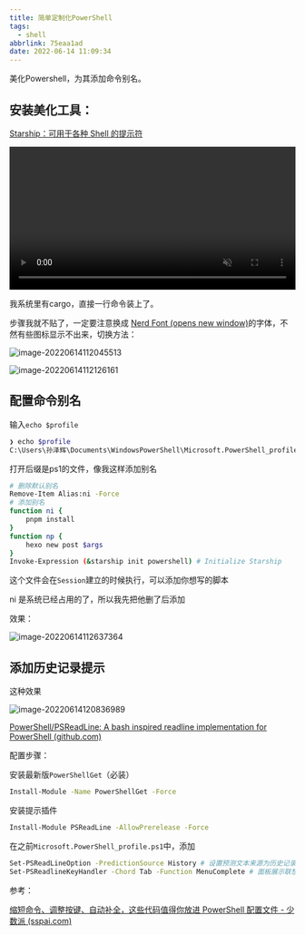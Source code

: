 ```yaml
---
title: 简单定制化PowerShell
tags:
  - shell
abbrlink: 75eaa1ad
date: 2022-06-14 11:09:34
---
```


美化Powershell，为其添加命令别名。





## 安装美化工具：

[Starship：可用于各种 Shell 的提示符](https://starship.rs/zh-cn/)

<video muted="muted" autoplay="autoplay" loop="loop" playsinline="" class="demo-video" style="width:100%"><source src="https://starship.rs/demo.webm" type="video/webm"> </video>

我系统里有cargo，直接一行命令装上了。

步骤我就不贴了，一定要注意换成 [Nerd Font (opens new window)](https://www.nerdfonts.com/)的字体，不然有些图标显示不出来，切换方法：

![image-20220614112045513](简单定制化PowerShell/image-20220614112045513.png)

![image-20220614112126161](简单定制化PowerShell/image-20220614112126161.png)



## 配置命令别名

输入`echo $profile`

```bash
❯ echo $profile
C:\Users\孙泽辉\Documents\WindowsPowerShell\Microsoft.PowerShell_profile.ps1
```

打开后缀是ps1的文件，像我这样添加别名

```bash
# 删除默认别名
Remove-Item Alias:ni -Force
# 添加别名
function ni {
    pnpm install
}
function np {
    hexo new post $args 
}
Invoke-Expression (&starship init powershell) # Initialize Starship
```

这个文件会在`Session`建立的时候执行，可以添加你想写的脚本

ni 是系统已经占用的了，所以我先把他删了后添加

效果：

![image-20220614112637364](简单定制化PowerShell/image-20220614112637364.png)



## 添加历史记录提示

这种效果

![image-20220614120836989](简单定制化PowerShell/image-20220614120836989.png)

[PowerShell/PSReadLine: A bash inspired readline implementation for PowerShell (github.com)](https://github.com/PowerShell/PSReadLine)

配置步骤：

安装最新版`PowerShellGet`（必装）

```bash
Install-Module -Name PowerShellGet -Force
```

安装提示插件

```bash
Install-Module PSReadLine -AllowPrerelease -Force
```

在之前`Microsoft.PowerShell_profile.ps1`中，添加

```bash
Set-PSReadLineOption -PredictionSource History # 设置预测文本来源为历史记录
Set-PSReadlineKeyHandler -Chord Tab -Function MenuComplete # 面板展示联想
```



参考：

[缩短命令、调整按键、自动补全，这些代码值得你放进 PowerShell 配置文件 - 少数派 (sspai.com)](https://sspai.com/post/73019)
